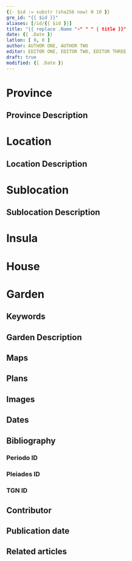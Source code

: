 ```yaml
---
{{- $id := substr (sha256 now) 0 10 }}
gre_id: "{{ $id }}"
aliases: [/id/{{ $id }}]
title: "{{ replace .Name "-" " " | title }}"
date: {{ .Date }}
latlon: [ 0, 0 ]
author: AUTHOR ONE, AUTHOR TWO
editor: EDITOR ONE, EDITOR TWO, EDITOR THREE
draft: true
modified: {{ .Date }}
---
```


# Province

<!--
[PROVINCE_NAME]({{<relref "../..">}})
Relref values may need to be edited to work properly.  Each .. is up one level.
-->

## Province Description

<!-- DESCRIPTION -->


# Location

<!--
[LOCATION_NAME]({{<relref "..">}}) \
[LOCATION_NAME (Pleiades)](https://pleiades.stoa.org/places/108751)
-->

## Location Description

<!-- LEAVE THIS BLANK FOR NOW -->

# Sublocation

<!--
[SUBLOCATION_NAME]({{<relref "..">}}) \
[SUBLOCATION_NAME](GEOREFERENCE LINK)
A sublocation is any area larger than an individual garden, but located within a location.  For example "Regio X Palatium".  I would always try to include a link to a controlled vocabulary here if possible. This ID may well be different from the Garden ID, e.g., Pompeii versus a Garden in one of the houses which has its own Pleiades ID.
-->

## Sublocation Description
<!-- DESCRIPTION -->


# Insula
<!-- Only where appropriate -->


# House
<!-- Only where appropriate -->


# Garden

<!-- NAME_OF_GARDEN -->


## Keywords

<!-- [piscinae](http://vocab.getty.edu/page/aat/300375619), []() -->

## Garden Description


## Maps

<!--
OLD WAY (DO NOT USE)
![alt_text](../../images/image_name.ext)
*CAPTION*

NEW WAY ↓↓↓↓
{{< image src="../image_name.ext" alt="ALT_TEXT" title="CAPTION" >}}
-->

## Plans

<!--
OLD WAY (DO NOT USE)
![alt_text](../../images/image_name.ext)
*CAPTION*

NEW WAY ↓↓↓↓
{{< image src="../image_name.ext" alt="ALT_TEXT" title="CAPTION" >}}
-->

## Images

<!--
OLD WAY (DO NOT USE)
![alt_text](../../images/image_name.ext)
*CAPTION*

NEW WAY ↓↓↓↓
{{< image src="../image_name.ext" alt="ALT_TEXT" title="CAPTION" >}}
-->

## Dates
<!-- Format: For now, include dates exactly as written in the document. We will revisit the question of date formatting once more data have been collected. -->
<!-- If no date, use "unspecified" -->

## Bibliography

<!--
- BIB_ENTRY [(worldcat)](WORLDCAT_LINK_URL)
-->

### Periodo ID

<!-- [PERIODO_ID](https://pleiades.stoa.org/places/PLEIADES_ID) -->

### Pleiades ID
<!-- N.B. This should be as specific as it can be, i.e., to the garden, sublocation, location, or province. -->

<!-- [PLEIADES_ID](https://pleiades.stoa.org/places/PLEIADES_ID) -->

### TGN ID
<!-- N.B. This should be as specific as it can be, i.e., to the garden, sublocation, location, or province. -->

<!-- [TGN_ID](http://vocab.getty.edu/page/tgn/TGN_ID) -->

## Contributor

<!-- [AUTHOR_NAME](AUTHOR_LINK) (ORCID: [ORCID_ID](https://orcid.org/ORCID_ID)) -->

## Publication date
<!-- Format: dd MONTH_NAME yyyy -->

<!-- DATE -->

## Related articles

<!-- Links to other related articles. Leave blank for now -->
